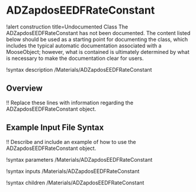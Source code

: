 # ADZapdosEEDFRateConstant

!alert construction title=Undocumented Class
The ADZapdosEEDFRateConstant has not been documented. The content listed below should be used as a starting point for
documenting the class, which includes the typical automatic documentation associated with a
MooseObject; however, what is contained is ultimately determined by what is necessary to make the
documentation clear for users.

!syntax description /Materials/ADZapdosEEDFRateConstant

## Overview

!! Replace these lines with information regarding the ADZapdosEEDFRateConstant object.

## Example Input File Syntax

!! Describe and include an example of how to use the ADZapdosEEDFRateConstant object.

!syntax parameters /Materials/ADZapdosEEDFRateConstant

!syntax inputs /Materials/ADZapdosEEDFRateConstant

!syntax children /Materials/ADZapdosEEDFRateConstant
